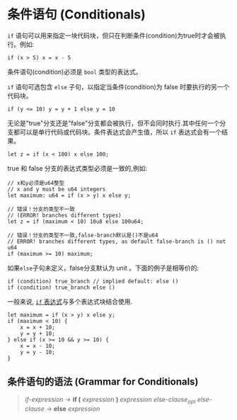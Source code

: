 # 条件语句 (Conditionals)


`if` 语句可以用来指定一块代码块，但只在判断条件(condition)为true时才会被执行。例如:

```move
if (x > 5) x = x - 5
```

条件语句(condition)必须是 `bool` 类型的表达式。

`if` 语句可选包含 `else` 子句，以指定当条件(condition)为 false 时要执行的另一个代码块。

```move
if (y <= 10) y = y + 1 else y = 10
```

无论是"true"分支还是"false"分支都会被执行，但不会同时执行.其中任何一个分支都可以是单行代码或代码块。条件表达式会产生值，所以 `if` 表达式会有一个结果。

```move
let z = if (x < 100) x else 100;
```

true 和 false 分支的表达式类型必须是一致的,例如:

```move=
// x和y必须是u64整型
// x and y must be u64 integers
let maximum: u64 = if (x > y) x else y;

// 错误！分支的类型不一致
// (ERROR! branches different types)
let z = if (maximum < 10) 10u8 else 100u64;

// 错误！分支的类型不一致,false-branch默认是()不是u64
// ERROR! branches different types, as default false-branch is () not u64
if (maximum >= 10) maximum;
```


如果`else`子句未定义，false分支默认为 unit 。下面的例子是相等价的:

```move
if (condition) true_branch // implied default: else ()
if (condition) true_branch else ()
```

一般来说, [`if` 表达式](./conditionals.md)与多个表达式块结合使用.

```move
let maximum = if (x > y) x else y;
if (maximum < 10) {
    x = x + 10;
    y = y + 10;
} else if (x >= 10 && y >= 10) {
    x = x - 10;
    y = y - 10;
}
```

## 条件语句的语法 (Grammar for Conditionals)

> *if-expression* → **if (** *expression* **)** *expression* *else-clause*<sub>*opt*</sub>
> *else-clause* → **else** *expression*